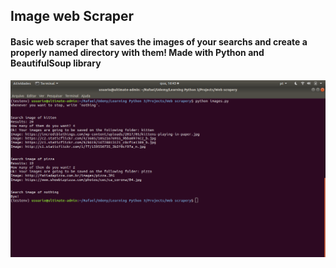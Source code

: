 ## Image web Scraper

#### Basic web scraper that saves the images of your searchs and create a properly named directory with them! Made with Python and BeautifulSoup library

![alt-text](terminal-example.png)
